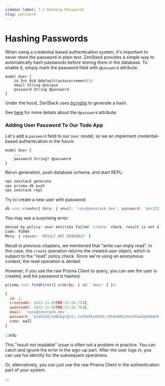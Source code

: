 ```yaml
---
sidebar_label: 7.1 Hashing Passwords
slug: password
---
```


# Hashing Passwords

When using a credential based authentication system, it's important to never store the password in plain text. ZenStack provides a simple way to automatically hash passwords before storing them in the database. To enable it, simply mark the password field with `@password` attribute.

```zmodel
model User {
    id Int @id @default(autoincrement())
    email String @unique
    password String @password
}
```

Under the hood, ZenStack uses [bcryptjs](https://github.com/dcodeIO/bcrypt.js/tree/master) to generate a hash.

See [here](/docs/reference/zmodel-language#password) for more details about the `@password` attribute.

### Adding User Password To Our Todo App

Let's add a `password` field to our `User` model, so we an implement credential-based authentication in the future.

```zmodel
model User {
    ...
    password String? @password
}
```

Rerun generation, push database schema, and start REPL:

```bash
npx zenstack generate
npx prisma db push
npx zenstack repl
```

Try to create a new user with password:

```js
db.user.create({ data: { email: 'ross@zenstack.dev', password: 'abc123' }})
```

You may see a surprising error:

```js
denied by policy: user entities failed 'create' check, result is not allowed to be read back
Code: P2004
Meta: { reason: 'RESULT_NOT_READABLE' }
```

Recall in previous chapters, we mentioned that "write can imply read". In this case, the `create` operation returns the created user object, which is subject to the "read" policy check. Since we're using an anonymous context, the read operation is denied.

However, if you use the raw Prisma Client to query, you can see the user is created, and his password is hashed:

```js
prisma.user.findFirst({ orderBy: { id: 'desc' } });
```

```js
{
  id: 3,
  createdAt: 2023-11-09T05:53:28.793Z,
  updatedAt: 2023-11-09T05:53:28.793Z,
  email: 'ross@zenstack.dev',
  password: '$2a$12$jYdALEg7gtIi.tc9JmFKuOG3X//0Cdo801xYotdtUw5pXV6Ahb.2m',
  name: null
}
```

:::info

This "result not readable" issue is often not a problem in practice. You can catch and ignore the error in the sign-up part. After the user logs in, you can use his identity for the subsequent operations.

Or, alternatively, you can just use the raw Prisma Client in the authentication part of your system.

:::


